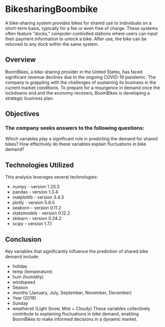 # BikesharingBoombike
A bike-sharing system provides bikes for shared use to individuals on a short-term basis, typically for a fee or even free of charge. These systems often feature "docks," computer-controlled stations where users can input their payment information to unlock a bike. After use, the bike can be returned to any dock within the same system.

## Overview
BoomBikes, a bike-sharing provider in the United States, has faced significant revenue declines due to the ongoing COVID-19 pandemic. The company is grappling with the challenges of sustaining its business in the current market conditions. To prepare for a resurgence in demand once the lockdowns end and the economy recovers, BoomBikes is developing a strategic business plan.

## Objectives
### The company seeks answers to the following questions:

Which variables play a significant role in predicting the demand for shared bikes?
How effectively do these variables explain fluctuations in bike demand?
## Technologies Utilized
This analysis leverages several technologies:

- numpy - version 1.20.3
- pandas - version 1.3.4
- matplotlib - version 3.4.3
- plotly - version 5.6.0
- seaborn - version 0.11.2
- statsmodels - version 0.12.2
- sklearn - version 0.24.2
- scipy - version 1.7.1
## Conclusion
Key variables that significantly influence the prediction of shared bike demand include:

- holiday
- temp (temperature)
- hum (humidity)
- windspeed
- Season
- months (January, July, September, November, December)
- Year (2019)
- Sunday
- weathersit (Light Snow, Mist + Cloudy)
These variables collectively contribute to explaining fluctuations in bike demand, enabling BoomBikes to make informed decisions in a dynamic market.
